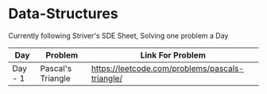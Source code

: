 # Data-Structures

Currently following Striver's SDE Sheet, Solving one problem a Day

|Day | Problem | Link For Problem|
|---|----|---|
|Day - 1|Pascal's Triangle|https://leetcode.com/problems/pascals-triangle/|
